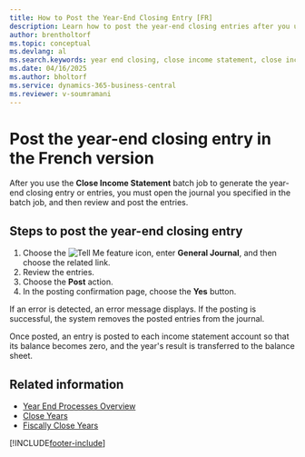 ```yaml
---
title: How to Post the Year-End Closing Entry [FR]
description: Learn how to post the year-end closing entries after you use the Close Income Statement batch job.
author: brentholtorf
ms.topic: conceptual
ms.devlang: al
ms.search.keywords: year end closing, close income statement, close income statement batch job, French version
ms.date: 04/16/2025
ms.author: bholtorf
ms.service: dynamics-365-business-central
ms.reviewer: v-soumramani
---
```


# Post the year-end closing entry in the French version

After you use the **Close Income Statement** batch job to generate the year-end closing entry or entries, you must open the journal you specified in the batch job, and then review and post the entries.  

## Steps to post the year-end closing entry  

1. Choose the ![Tell Me feature](../../media/ui-search/search_small.png "Tell me what you want to do") icon, enter **General Journal**, and then choose the related link.  
1. Review the entries.  
1. Choose the **Post** action.  
1. In the posting confirmation page, choose the **Yes** button.  

If an error is detected, an error message displays. If the posting is successful, the system removes the posted entries from the journal.  

Once posted, an entry is posted to each income statement account so that its balance becomes zero, and the year's result is transferred to the balance sheet.  

## Related information

- [Year End Processes Overview](year-end-processes-overview.md)
- [Close Years](how-to-close-years.md)
- [Fiscally Close Years](how-to-fiscally-close-years.md)

[!INCLUDE[footer-include](../../includes/footer-banner.md)]
